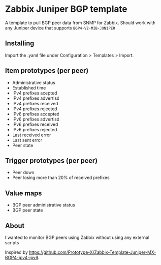 # Zabbix Juniper BGP template
A template to pull BGP peer data from SNMP for Zabbix. Should work with any Juniper device that supports `BGP4-V2-MIB-JUNIPER`

## Installing
Import the .yaml file under Configuration > Templates > Import.

## Item prototypes (per peer)
- Administrative status
- Established time
- IPv4 prefixes acepted
- IPv4 prefixes advertisd
- IPv4 prefixes received
- IPv4 prefixes rejected
- IPv6 prefixes accepted
- IPv6 prefixes advertisd
- IPv6 prefixes received
- IPv6 prefixes rejected
- Last received error
- Last sent error
- Peer state

## Trigger prototypes (per peer)
- Peer down
- Peer losing more than 20% of received prefixes

## Value maps
- BGP peer administrative status
- BGP peer state

## About
I wanted to monitor BGP peers using Zabbix without using any external scripts

Inspired by https://github.com/Prototype-X/Zabbix-Template-Juniper-MX-BGP4-ipv4-ipv6.